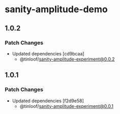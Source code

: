 # sanity-amplitude-demo

## 1.0.2

### Patch Changes

- Updated dependencies [cd9bcaa]
  - @tinloof/sanity-amplitude-experiment@0.0.2

## 1.0.1

### Patch Changes

- Updated dependencies [f2d9e58]
  - @tinloof/sanity-amplitude-experiment@0.0.1
